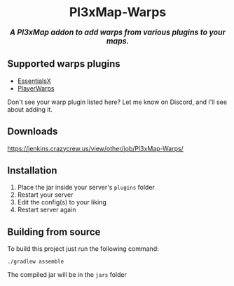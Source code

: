 <div align="center">

# Pl3xMap-Warps
<big>***A Pl3xMap addon to add warps from various plugins to your maps.***</big>

</div>

## Supported warps plugins

* [EssentialsX](https://essentialsx.net/)
* [PlayerWarps](https://www.spigotmc.org/resources/.66692//)

Don't see your warp plugin listed here? Let me know on Discord, and I'll see about adding it.

## Downloads
https://jenkins.crazycrew.us/view/other/job/Pl3xMap-Warps/

## Installation
1) Place the jar inside your server's `plugins` folder
2) Restart your server
3) Edit the config(s) to your liking
4) Restart server again

## Building from source
To build this project just run the following command:

```
./gradlew assemble
```

The compiled jar will be in the `jars` folder